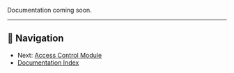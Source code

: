 Documentation coming soon.

---

## 🚀 Navigation
- Next: [Access Control Module](Access_Control_Module.md)
- [Documentation Index](README.md)
